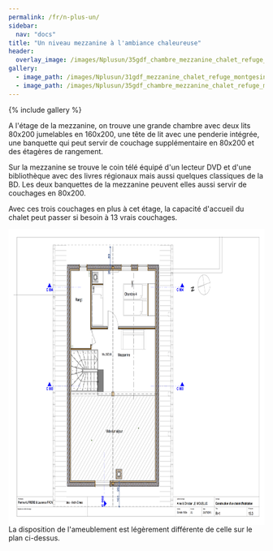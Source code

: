 ```yaml
---
permalink: /fr/n-plus-un/
sidebar:
  nav: "docs"
title: "Un niveau mezzanine à l'ambiance chaleureuse"
header:
  overlay_image: /images/Nplusun/35gdf_chambre_mezzanine_chalet_refuge_montgesin_plagne.jpg
gallery:
  - image_path: /images/Nplusun/31gdf_mezzanine_chalet_refuge_montgesin_plagne.jpg
  - image_path: /images/Nplusun/35gdf_chambre_mezzanine_chalet_refuge_montgesin_plagne.jpg
---
```


{% include gallery %}

A l'étage de la mezzanine, on trouve une grande chambre avec deux lits 80x200 jumelables en 160x200, une tête de lit avec une penderie intégrée, une banquette qui peut servir de couchage supplémentaire en 80x200 et des étagères de rangement.


Sur la mezzanine se trouve le coin télé équipé d'un lecteur DVD et d'une bibliothèque avec des livres régionaux mais aussi quelques classiques de la BD. Les deux banquettes de la mezzanine peuvent elles aussi servir de couchages en 80x200.


Avec ces trois couchages en plus à cet étage, la capacité d'accueil du chalet peut passer si besoin à 13 vrais couchages.


<img style="display: block; margin-left: auto; margin-right: auto;" src="/images/plans/planR1JPEG.jpg" alt="" width="730" height="584" />
La disposition de l'ameublement est légèrement différente de celle sur le plan ci-dessus.
